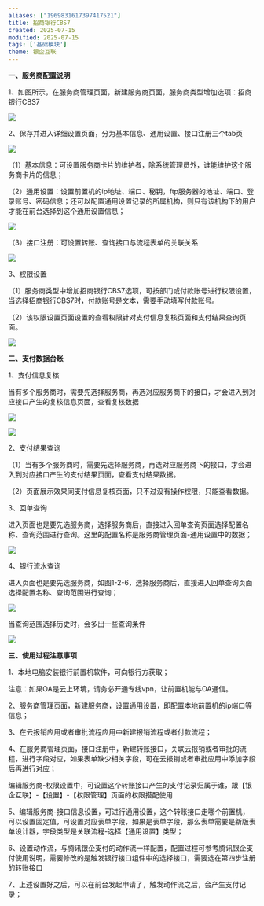 ```yaml
---
aliases: ["1969831617397417521"]
title: 招商银行CBS7
created: 2025-07-15
modified: 2025-07-15
tags: ['基础模块']
theme: 银企互联
---
```


**一、服务商配置说明**

1、如图所示，在服务商管理页面，新建服务商页面，服务商类型增加选项：招商银行CBS7

![](https://myhelpdoc.oss-cn-heyuan.aliyuncs.com/mdimages/3b2d0158e7deaf7acabd872eeba60aa8.jpg)

2、保存并进入详细设置页面，分为基本信息、通用设置、接口注册三个tab页

![](https://myhelpdoc.oss-cn-heyuan.aliyuncs.com/mdimages/f7f68b9c034e53276e22ea2a23733e1c.jpg)

（1）基本信息：可设置服务商卡片的维护者，除系统管理员外，谁能维护这个服务商卡片的信息；

（2）通用设置：设置前置机的ip地址、端口、秘钥，ftp服务器的地址、端口、登录账号、密码信息；还可以配置通用设置记录的所属机构，则只有该机构下的用户才能在前台选择到这个通用设置信息；

![](https://myhelpdoc.oss-cn-heyuan.aliyuncs.com/mdimages/7083f7ebb78bb2f07318e1922bbb4c77.jpg)

（3）接口注册：可设置转账、查询接口与流程表单的关联关系

![](https://myhelpdoc.oss-cn-heyuan.aliyuncs.com/mdimages/97d62870f2a05f9fd20392f79789bbef.jpg)

3、权限设置

（1）服务商类型中增加招商银行CBS7选项，可按部门或付款账号进行权限设置，当选择招商银行CBS7时，付款账号是文本，需要手动填写付款账号。

（2）该权限设置页面设置的查看权限针对支付信息复核页面和支付结果查询页面。

![](https://myhelpdoc.oss-cn-heyuan.aliyuncs.com/mdimages/6b184babb90e0104a6c4373755af8cf5.jpg)

**二、支付数据台账**

1、支付信息复核

当有多个服务商时，需要先选择服务商，再选对应服务商下的接口，才会进入到对应接口产生的复核信息页面，查看复核数据

![](https://myhelpdoc.oss-cn-heyuan.aliyuncs.com/mdimages/4a10de4f60d9436127c9c86285a7dd6c.jpg)

![](https://myhelpdoc.oss-cn-heyuan.aliyuncs.com/mdimages/ec6fb62d15f6cbf50dfe89cfcd6bdbb3.jpg)

2、支付结果查询

（1）当有多个服务商时，需要先选择服务商，再选对应服务商下的接口，才会进入到对应接口产生的支付结果页面，查看支付结果数据。

（2）页面展示效果同支付信息复核页面，只不过没有操作权限，只能查看数据。

3、回单查询

进入页面也是要先选服务商，选择服务商后，直接进入回单查询页面选择配置名称、查询范围进行查询。这里的配置名称是服务商管理页面-通用设置中的数据；

![](https://myhelpdoc.oss-cn-heyuan.aliyuncs.com/mdimages/7472f7eeec5eea2217772e63e7c256ae.jpg)

4、银行流水查询

进入页面也是要先选服务商，如图1-2-6，选择服务商后，直接进入回单查询页面选择配置名称、查询范围进行查询；

![](https://myhelpdoc.oss-cn-heyuan.aliyuncs.com/mdimages/6ef1e7fe7cb5c8cb6abdeca07a2d2adc.jpg)

当查询范围选择历史时，会多出一些查询条件

![](https://myhelpdoc.oss-cn-heyuan.aliyuncs.com/mdimages/2735e1083af295d8f9fa878012cb56ba.jpg)

**三、使用过程注意事项**

1、本地电脑安装银行前置机软件，可向银行方获取；

注意：如果OA是云上环境，请务必开通专线vpn，让前置机能与OA通信。

2、服务商管理页面，新建服务商，设置通用设置，即配置本地前置机的ip端口等信息；

3、在云报销应用或者审批流程应用中新建报销流程或者付款流程；

4、在服务商管理页面，接口注册中，新建转账接口，关联云报销或者审批的流程，进行字段对应，如果表单缺少相关字段，可在云报销或者审批应用中添加字段后再进行对应；

编辑服务商-权限设置中，可设置这个转账接口产生的支付记录归属于谁，跟【银企互联】-【设置】-【权限管理】页面的权限搭配使用

5、编辑服务商-接口信息设置，可进行通用设置，这个转账接口走哪个前置机，可以设置固定值，可设置对应表单字段，如果是表单字段，那么表单需要是新版表单设计器，字段类型是关联流程-选择【通用设置】类型；

6、设置动作流，与腾讯银企支付的动作流一样配置，配置过程可参考腾讯银企支付使用说明，需要修改的是触发银行接口组件中的选择接口，需要选在第四步注册的转账接口

7、上述设置好之后，可以在前台发起申请了，触发动作流之后，会产生支付记录；

